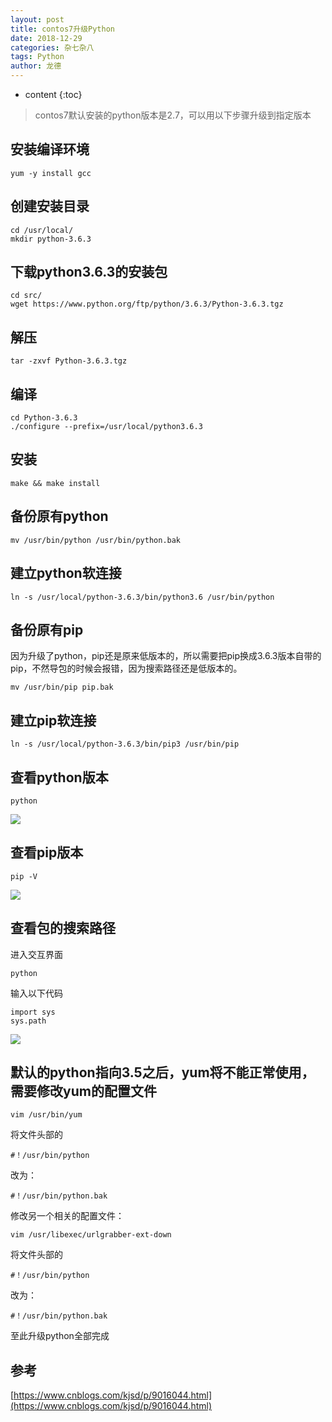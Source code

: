 ```yaml
---
layout: post
title: contos7升级Python
date: 2018-12-29
categories: 杂七杂八
tags: Python
author: 龙德
---
```


* content
{:toc}

> contos7默认安装的python版本是2.7，可以用以下步骤升级到指定版本

## 安装编译环境

`yum -y install gcc`

## 创建安装目录

```
cd /usr/local/
mkdir python-3.6.3
```

## 下载python3.6.3的安装包

```
cd src/
wget https://www.python.org/ftp/python/3.6.3/Python-3.6.3.tgz
```




## 解压

```
tar -zxvf Python-3.6.3.tgz 
```

## 编译

```
cd Python-3.6.3
./configure --prefix=/usr/local/python3.6.3
```

## 安装

```
make && make install
```

## 备份原有python

```
mv /usr/bin/python /usr/bin/python.bak
```

## 建立python软连接

```
ln -s /usr/local/python-3.6.3/bin/python3.6 /usr/bin/python
```

## 备份原有pip

因为升级了python，pip还是原来低版本的，所以需要把pip换成3.6.3版本自带的pip，不然导包的时候会报错，因为搜索路径还是低版本的。

```
mv /usr/bin/pip pip.bak
```

## 建立pip软连接

```
ln -s /usr/local/python-3.6.3/bin/pip3 /usr/bin/pip
```

## 查看python版本

```
python
```

![](https://i.loli.net/2018/12/27/5c24d19195ae0.jpg)

## 查看pip版本

```
pip -V
```

![](https://i.loli.net/2018/12/27/5c24d148efc20.jpg)

## 查看包的搜索路径

进入交互界面

```
python
```

输入以下代码

```
import sys
sys.path
```

![](https://i.loli.net/2018/12/27/5c24d25c806c8.jpg)

## 默认的python指向3.5之后，yum将不能正常使用，需要修改yum的配置文件

```
vim /usr/bin/yum
```

将文件头部的

`#！/usr/bin/python`

改为：

`#！/usr/bin/python.bak`

修改另一个相关的配置文件：

```
vim /usr/libexec/urlgrabber-ext-down
```

将文件头部的

`#！/usr/bin/python`

改为：

`#！/usr/bin/python.bak`

至此升级python全部完成

## 参考

[https://www.cnblogs.com/kjsd/p/9016044.html](https://www.cnblogs.com/kjsd/p/9016044.html)